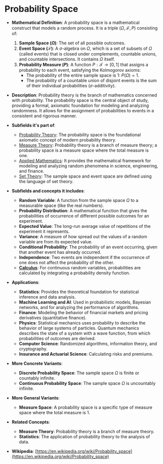 # Probability Space

- **Mathematical Definition**: A probability space is a mathematical construct that models a random process. It is a triple $(\Omega, \mathcal{F}, P)$ consisting of:
    1.  **Sample Space ($\Omega$)**: The set of all possible outcomes.
    2.  **Event Space ($\mathcal{F}$)**: A $\sigma$-algebra on $\Omega$, which is a set of subsets of $\Omega$ (called events) that is closed under complements, countable unions, and countable intersections. It contains $\Omega$ itself.
    3.  **Probability Measure ($P$)**: A function $P: \mathcal{F} \to [0, 1]$ that assigns a probability to each event, satisfying the Kolmogorov axioms:
        - The probability of the entire sample space is 1: $P(\Omega) = 1$.
        - The probability of a countable union of disjoint events is the sum of their individual probabilities ($\sigma$-additivity).

- **Description**: Probability theory is the branch of mathematics concerned with probability. The probability space is the central object of study, providing a formal, axiomatic foundation for modeling and analyzing randomness. It allows for the assignment of probabilities to events in a consistent and rigorous manner.

- **Subfields it's part of**:
    - [Probability Theory](https://en.wikipedia.org/wiki/Probability_theory): The probability space is the foundational axiomatic concept of modern probability theory.
    - [Measure Theory](https://en.wikipedia.org/wiki/Measure_theory): Probability theory is a branch of measure theory; a probability space is a measure space where the total measure is one.
    - [Applied Mathematics](https://en.wikipedia.org/wiki/Applied_mathematics): It provides the mathematical framework for modeling and analyzing random phenomena in science, engineering, and finance.
    - [Set Theory](https://en.wikipedia.org/wiki/Set_theory): The sample space and event space are defined using the language of set theory.

- **Subfields and concepts it includes**:
    - **Random Variable**: A function from the sample space $\Omega$ to a measurable space (like the real numbers).
    - **Probability Distribution**: A mathematical function that gives the probabilities of occurrence of different possible outcomes for an experiment.
    - **Expected Value**: The long-run average value of repetitions of the experiment it represents.
    - **Variance**: A measure of how spread out the values of a random variable are from its expected value.
    - **Conditional Probability**: The probability of an event occurring, given that another event has already occurred.
    - **Independence**: Two events are independent if the occurrence of one does not affect the probability of the other.
    - **[Calculus](../../../pure_mathematics/analysis/integral.md)**: For continuous random variables, probabilities are calculated by integrating a probability density function.

- **Applications**:
    - **Statistics**: Provides the theoretical foundation for statistical inference and data analysis.
    - **Machine Learning and AI**: Used in probabilistic models, Bayesian networks, and for analyzing the performance of algorithms.
    - **Finance**: Modeling the behavior of financial markets and pricing derivatives (quantitative finance).
    - **Physics**: Statistical mechanics uses probability to describe the behavior of large systems of particles. Quantum mechanics describes the state of a system with a wave function, from which probabilities of outcomes are derived.
    - **Computer Science**: Randomized algorithms, information theory, and cryptography.
    - **Insurance and Actuarial Science**: Calculating risks and premiums.

- **More Concrete Variants**:
    - **Discrete Probability Space**: The sample space $\Omega$ is finite or countably infinite.
    - **Continuous Probability Space**: The sample space $\Omega$ is uncountably infinite.

- **More General Variants**:
    - **Measure Space**: A probability space is a specific type of measure space where the total measure is 1.

- **Related Concepts**:
    - **Measure Theory**: Probability theory is a branch of measure theory.
    - **Statistics**: The application of probability theory to the analysis of data.

- **Wikipedia**: [https://en.wikipedia.org/wiki/Probability_space](https://en.wikipedia.org/wiki/Probability_space)
